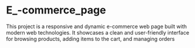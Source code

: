 # E_-commerce_page
This project is a responsive and dynamic e-commerce web page built with modern web technologies. It showcases a clean and user-friendly interface for browsing products, adding items to the cart, and managing orders
